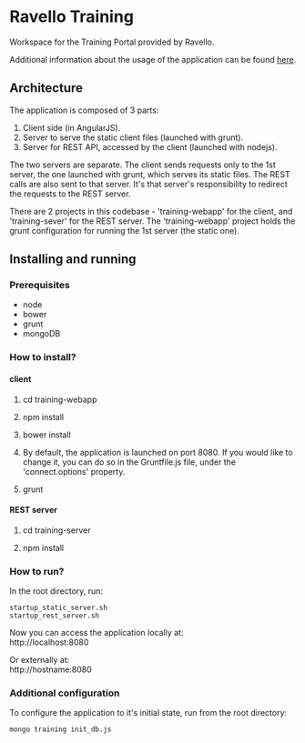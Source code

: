 # Ravello Training

Workspace for the Training Portal provided by Ravello.

Additional information about the usage of the application can be found [here](http://www.ravellosystems.com/blog/virtual-training-labs-in-the-cloud/?mkt_tok=3RkMMJWWfF9wsRoku6jMZKXonjHpfsX56uooUKGylMI%2F0ER3fOvrPUfGjI4ATstnI%2BSLDwEYGJlv6SgFQ7jDMaNjz7gEXxU%3D).

## Architecture

The application is composed of 3 parts:

1. Client side (in AngularJS).
2. Server to serve the static client files (launched with grunt).
3. Server for REST API, accessed by the client (launched with nodejs).

The two servers are separate.
The client sends requests only to the 1st server, the one launched with grunt, which serves its static files.
The REST calls are also sent to that server. It's that server's responsibility to redirect the requests to the REST server.

There are 2 projects in this codebase - 'training-webapp' for the client, and 'training-sever' for the REST server.
The 'training-webapp' project holds the grunt configuration for running the 1st server (the static one).

## Installing and running

### Prerequisites

- node
- bower
- grunt
- mongoDB

### How to install?

#### client
1. cd training-webapp

2. npm install  

3. bower install

4. By default, the application is launched on port 8080. If you would like to change it, you can do so in the Gruntfile.js file, under the 'connect.options' property.

5. grunt

#### REST server
1. cd training-server

2. npm install

### How to run?
In the root directory, run:  

```
startup_static_server.sh
startup_rest_server.sh
```

Now you can access the application locally at:  
http://localhost:8080

Or externally at:  
http://hostname:8080

### Additional configuration

To configure the application to it's initial state, run from the root directory:

```
mongo training init_db.js
```

